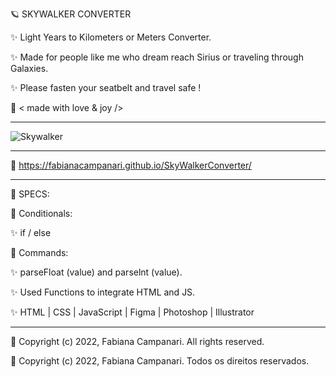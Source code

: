 🪐 SKYWALKER CONVERTER

✨ Light Years to Kilometers or Meters Converter. 

✨ Made for people like me who dream reach Sirius or traveling through Galaxies.
 
✨ Please fasten your seatbelt and travel safe ! 

🤎 < made with love & joy />

_________________________________________________________________________________________

![Skywalker](https://user-images.githubusercontent.com/113218619/202508147-d3182389-c72a-49c6-a1d2-a38c28be6653.png)

_________________________________________________________________________________________

🚀 https://fabianacampanari.github.io/SkyWalkerConverter/

_________________________________________________________________________________________

📌 SPECS:


💫 Conditionals:

✨ if / else

💫 Commands:

✨ parseFloat (value) and parselnt (value).

✨ Used Functions to integrate HTML and JS.

✨ HTML | CSS | JavaScript | Figma | Photoshop | Illustrator

_________________________________________________________________________________________

🚫 Copyright (c) 2022, Fabiana Campanari. 
   All rights reserved.


🚫 Copyright (c) 2022, Fabiana Campanari.
   Todos os direitos reservados.









